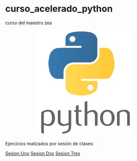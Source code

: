 # curso_acelerado_python
curso del maestro zea
<p align="center">
<img src="logopython.png" width="300">
</p>
Ejercicios realizados por sesión de clases:

[Sesion Uno](/sesion1/README.md) 
[Sesion Dos](/sesion2/README.md) 
[Sesion Tres](/sesion3/README.md) 
